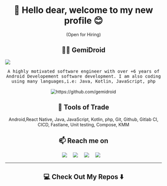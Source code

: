 <h1 align="center"> 👋 Hello dear, welcome to my new profile 😊 </h1>
<p align="center"> (Open for Hiring)</p>

<h2 align="center"> 👨‍💻 GemiDroid</h2>
<p>
  <img src="https://onlinecoursetutorials.com/wp-content/uploads/2022/02/What-is-Kotlin-and-its-advantages-and-disadvantages-of-Kotlin.png"/>
</p>
<p align="center">
  <samp>A highly motivated software engineer with over +6 years of Android Developement software development. I am also coding using many languages,i.e: Java, Kotlin, JavaScript, php
  </samp>
  <br> <br>
  <img src="https://komarev.com/ghpvc/?username=gemidroid&style=flat" alt="https://github.com/gemidroid" />
</p>

<h2 align="center"> 🔭 Tools of Trade</h2>
<p align="center">Android,React Native, Java, JavaScript, Kotlin, php, Git, Github, Gitlab CI, CICD, Fastlane, Unit testing, Compose, KMM</p>

<h2  align="center">📫 Reach me on</h2>
<p align="center">
  <a target="_blank"href="http://bit.ly/3PFZ2cE"><img src="https://img.shields.io/badge/linkedin-%230077B5.svg?&style=for-the-badge&logo=linkedin&logoColor=white" /></a>&nbsp;&nbsp;&nbsp;&nbsp;
  <a target="_blank"href="http://bit.ly/3NYOlRa"><img src="https://img.shields.io/badge/twitter-%231DA1F2.svg?&style=for-the-badge&logo=twitter&logoColor=white" /></a>&nbsp;&nbsp;&nbsp;&nbsp;
    <a target="_blank"href="http://bit.ly/3NYOlRa"><img src="![image](https://github.com/GemiDroid/gemidroid/assets/19525004/2f404f2b-9aca-40ba-9711-e5d232072f65)
?&style=for-the-badge&logo=twitter&logoColor=white" /></a>&nbsp;&nbsp;&nbsp;&nbsp;
  <a href="mailto:eng.ahmedgemi@gmail.com?subject=Hello%20GemiDroid,%20From%20Github"><img src="https://img.shields.io/badge/gmail-%23D14836.svg?&style=for-the-badge&logo=gmail&logoColor=white" /></a>&nbsp;&nbsp;&nbsp;&nbsp;
</p>

<hr>

<h2  align="center">💻 Check Out My Repos ⬇️ </h2>
